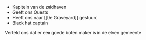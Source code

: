 
- Kapitein van de zuidhaven
- Geeft ons Quests
- Heeft ons naar [[De Graveyard]] gestuurd
- Black hat captain

Verteld ons dat er een goede boten maker is in de elven gemeente
